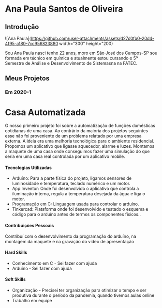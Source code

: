 # Ana Paula Santos de Oliveira

## Introdução

![Ana Paula](https://github.com/user-attachments/assets/d27d0fb0-20d4-4f95-a180-7cc956823880 width="300" height="200)

Sou Ana Paula nasci tenho 22 anos, moro em São José dos Campos-SP sou formada em técnico em química e atualmente estou cursando o 5º Semestre de Análise e Desenvolvimento de Sistemasna na FATEC.

## Meus Projetos

### Em 2020-1
# Casa Automatizada
O nosso primeiro projeto foi sobre a automatização de funções domésticas cotidianas de uma casa. Ao contrário da maioria dos projetos seguintes esse não foi proveniente de um problema relatado por uma empresa externa.
A ideia era uma melhoria tecnológica para o ambiente residencial. Propomos um aplicativo que ligasse aquecedor, alarme e luzes. Montamos a maquete de uma casa onde conseguimos fazer uma simulação do que seria em uma casa real controlada por um aplicativo mobile.

#### Tecnologias Utilizadas
- Arduíno: Para a parte física do projeto, ligamos sensores de luminosidade e temperatura, teclado numérico e um motor.
- App Inventor: Onde foi desenvolvido o aplicativo que controla a iluminação interna, regula a temperatura desejada da água e liga o motor.
- Programação em C: Linguagem usada para controlar o arduíno.
- Tinkercad: Plataforma onde foi desenvolvido e testado o esquema e código para o arduíno antes de termos os componentes físicos..

#### Contribuições Pessoais
Contribuí com o desenvolvimento da programação do arduíno, na montagem da maquete e na gravação do vídeo de apresentação

#### Hard Skills
- Conhecimento em C - Sei fazer com ajuda
- Arduíno - Sei fazer com ajuda

#### Soft Skills
- Organização - Precisei ter organização para otimizar o tempo e ser produtiva durante o período da pandemia, quando tivemos aulas online
- Trabalho em equipe


